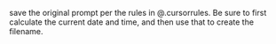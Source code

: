 save the original prompt per the rules in @.cursorrules.  Be sure to first calculate the current date and time, and then use that to create the filename.